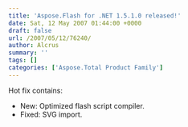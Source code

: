 ```yaml
---
title: 'Aspose.Flash for .NET 1.5.1.0 released!'
date: Sat, 12 May 2007 01:44:00 +0000
draft: false
url: /2007/05/12/76240/
author: Alcrus
summary: ''
tags: []
categories: ['Aspose.Total Product Family']
---
```


Hot fix contains:  

*   New: Optimized flash script compiler.
*   Fixed: SVG import.








